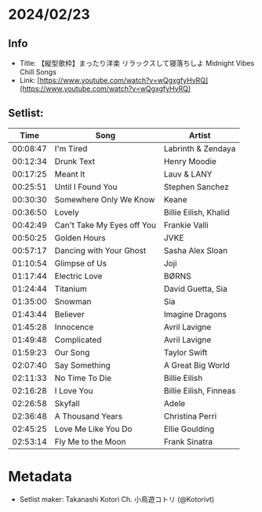 # 2024/02/23
## Info
- Title: 【縦型歌枠】まったり洋楽 リラックスして寝落ちしよ Midnight Vibes Chill Songs
- Link: [https://www.youtube.com/watch?v=wQgxgfyHvRQ](https://www.youtube.com/watch?v=wQgxgfyHvRQ)

## Setlist:
| Time     | Song                    | Artist           |
|----------|-------------------------|------------------|
| 00:08:47     | I'm Tired               | Labrinth & Zendaya  |
| 00:12:34    | Drunk Text              | Henry Moodie     |
| 00:17:25    | Meant It                | Lauv & LANY      |
| 00:25:51    | Until I Found You       | Stephen Sanchez  |
| 00:30:30    | Somewhere Only We Know  | Keane            |
| 00:36:50    | Lovely                  | Billie Eilish, Khalid |
| 00:42:49    | Can't Take My Eyes off You | Frankie Valli |
| 00:50:25    | Golden Hours            | JVKE             |
| 00:57:17    | Dancing with Your Ghost | Sasha Alex Sloan |
| 01:10:54  | Glimpse of Us           | Joji             |
| 01:17:44  | Electric Love           | BØRNS           |
| 01:24:44  | Titanium                | David Guetta, Sia|
| 01:35:00  | Snowman                 | Sia              |
| 01:43:44  | Believer                | Imagine Dragons  |
| 01:45:28  | Innocence               | Avril Lavigne    |
| 01:49:48  | Complicated             | Avril Lavigne    |
| 01:59:23  | Our Song                | Taylor Swift     |
| 02:07:40  | Say Something           | A Great Big World|
| 02:11:33  | No Time To Die          | Billie Eilish    |
| 02:16:28  | I Love You              | Billie Eilish, Finneas |
| 02:26:58  | Skyfall                 | Adele            |
| 02:36:48  | A Thousand Years        | Christina Perri  |
| 02:45:25  | Love Me Like You Do     | Ellie Goulding   |
| 02:53:14  | Fly Me to the Moon      | Frank Sinatra    |

# Metadata
- Setlist maker: Takanashi Kotori Ch. 小鳥遊コトリ (@Kotorivt)
